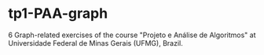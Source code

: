 # tp1-PAA-graph

6 Graph-related exercises of the course "Projeto e Análise de Algoritmos" at Universidade Federal de Minas Gerais (UFMG), Brazil.
